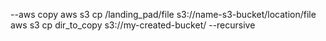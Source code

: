 --aws copy
aws s3 cp /landing_pad/file s3://name-s3-bucket/location/file
aws s3 cp dir_to_copy s3://my-created-bucket/ --recursive
